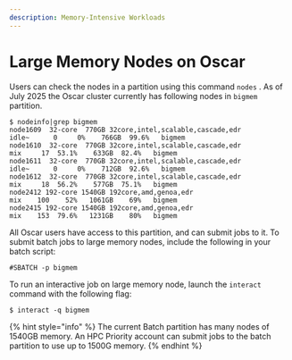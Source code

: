 ```yaml
---
description: Memory-Intensive Workloads
---
```


# Large Memory Nodes on Oscar

Users can check the nodes in a partition using this command `nodes` . As of July 2025 the Oscar cluster currently has following nodes in `bigmem` partition.&#x20;

```
$ nodeinfo|grep bigmem
node1609  32-core  770GB 32core,intel,scalable,cascade,edr         idle~      0     0%    766GB  99.6%   bigmem                       
node1610  32-core  770GB 32core,intel,scalable,cascade,edr           mix     17  53.1%    633GB  82.4%   bigmem                       
node1611  32-core  770GB 32core,intel,scalable,cascade,edr         idle~      0     0%    712GB  92.6%   bigmem                       
node1612  32-core  770GB 32core,intel,scalable,cascade,edr           mix     18  56.2%    577GB  75.1%   bigmem                       
node2412 192-core 1540GB 192core,amd,genoa,edr                       mix    100    52%   1061GB    69%   bigmem                       
node2415 192-core 1540GB 192core,amd,genoa,edr                       mix    153  79.6%   1231GB    80%   bigmem    
```

All Oscar users have access to this partition, and can submit jobs to it. To submit batch jobs to large memory nodes, include the following in your batch script:

```
#SBATCH -p bigmem
```

To run an interactive job on large memory node, launch the `interact` command with the following flag:

```
$ interact -q bigmem
```

{% hint style="info" %}
The current Batch partition has many nodes of 1540GB memory. An HPC Priority account can submit jobs to the batch partition to use up to 1500G memory.
{% endhint %}
